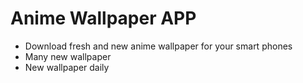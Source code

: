 # Anime Wallpaper APP

- Download fresh and new anime wallpaper for your smart phones 
- Many new wallpaper
- New wallpaper daily